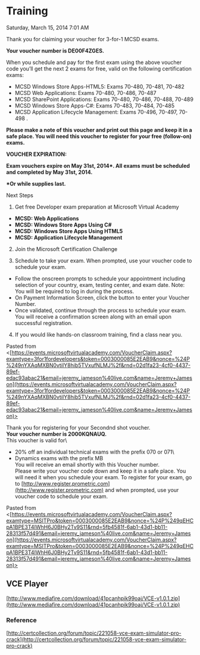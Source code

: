 ﻿# Training

Saturday, March 15, 2014
7:01 AM

Thank you for claiming your voucher for 3-for-1 MCSD exams.

**Your voucher number is DE00F4ZGES.**

When you schedule and pay for the first exam using the above voucher code you’ll get the next 2 exams for free, valid on the following certification exams:

- MCSD Windows Store Apps-HTML5: Exams 70-480, 70-481, 70-482
- MCSD Web Applications: Exams 70-480, 70-486, 70-487
- MCSD SharePoint Applications: Exams 70-480, 70-486, 70-488, 70-489
- MCSD Windows Store Apps-C#: Exams 70-483, 70-484, 70-485
- MCSD Application Lifecycle Management: Exams 70-496, 70-497, 70-498 .

**Please make a note of this voucher and print out this page and keep it in a safe place. You will need this voucher to register for your free (follow-on) exams.**

**VOUCHER EXPIRATION:**

**Exam vouchers expire on May 31st, 2014\*. All exams must be scheduled and completed by May 31st, 2014.**

**\*Or while supplies last.**

Next Steps

1. Get free Developer exam preparation at Microsoft Virtual Academy

- **MCSD: Web Applications**
- **MCSD: Windows Store Apps Using C#**
- **MCSD: Windows Store Apps Using HTML5**
- **MCSD: Application Lifecycle Management**

2. Join the Microsoft Certification Challenge

3. Schedule to take your exam. When prompted, use your voucher code to schedule your exam.

- Follow the onscreen prompts to schedule your appointment including selection of your country, exam, testing center, and exam date. Note: You will be required to log in during the process.
- On Payment Information Screen, click the button to enter your Voucher Number.
- Once validated, continue through the process to schedule your exam. You will receive a confirmation screen along with an email upon successful registration.

4. If you would like hands-on classroom training, find a class near you.

Pasted from <[https://events.microsoftvirtualacademy.com/VoucherClaim.aspx?examtype=3for1fordevelopers&token=0003000085E2EAB9&nonce=%24P%249nYXAqMXBN0vtiIY8hib5TVxufNLMJ%2f&rnd=02d1fa23-4cf0-4437-89ef-edac93abac21&email=jeremy_jameson%40live.com&name=Jeremy+Jameson](https://events.microsoftvirtualacademy.com/VoucherClaim.aspx?examtype=3for1fordevelopers&token=0003000085E2EAB9&nonce=%24P%249nYXAqMXBN0vtiIY8hib5TVxufNLMJ%2f&rnd=02d1fa23-4cf0-4437-89ef-edac93abac21&email=jeremy_jameson%40live.com&name=Jeremy+Jameson)>

Thank you for registering for your Secondnd shot voucher.\
**Your voucher number is 2000KQNAUQ.**\
This voucher is valid for\

- 20% off an individual technical exams with the prefix 070 or 071\
- Dynamics exams with the prefix MB\
  You will receive an email shortly with this Voucher number.\
  Please write your voucher code down and keep it in a safe place. You will need it when you schedule your exam. To register for your exam, go to [http://www.register.prometric.com](http://www.register.prometric.com) and when prompted, use your voucher code to schedule your exam.

Pasted from <[https://events.microsoftvirtualacademy.com/VoucherClaim.aspx?examtype=MSITPro&token=0003000085E2EAB9&nonce=%24P%249qEHCpA1BPE3T4IWhH6J0BHy2Tv9S11&rnd=5fb4581f-6ab1-43d1-bb11-28313f57d491&email=jeremy_jameson%40live.com&name=Jeremy+Jameson](https://events.microsoftvirtualacademy.com/VoucherClaim.aspx?examtype=MSITPro&token=0003000085E2EAB9&nonce=%24P%249qEHCpA1BPE3T4IWhH6J0BHy2Tv9S11&rnd=5fb4581f-6ab1-43d1-bb11-28313f57d491&email=jeremy_jameson%40live.com&name=Jeremy+Jameson)>

## VCE Player

[http://www.mediafire.com/download/41pcanhpik99oaj/VCE-v1.0.1.zip](http://www.mediafire.com/download/41pcanhpik99oaj/VCE-v1.0.1.zip)

### Reference

[http://certcollection.org/forum/topic/221058-vce-exam-simulator-pro-crack](http://certcollection.org/forum/topic/221058-vce-exam-simulator-pro-crack)

